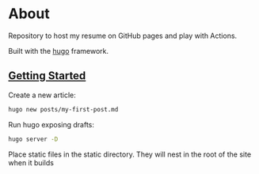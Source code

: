 # About

Repository to host my resume on GitHub pages and play with Actions.

Built with the [hugo](https://gohugo.io/) framework.

## [Getting Started](https://gohugo.io/getting-started/quick-start/)

Create a new article:

```bash
hugo new posts/my-first-post.md
```

Run hugo exposing drafts:

```bash
hugo server -D
```

Place static files in the static directory.  They will nest in the root of the site when it builds
